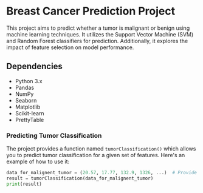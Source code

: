 # Breast Cancer Prediction Project

This project aims to predict whether a tumor is malignant or benign using machine learning techniques. It utilizes the Support Vector Machine (SVM) and Random Forest classifiers for prediction. Additionally, it explores the impact of feature selection on model performance.



## Dependencies
- Python 3.x
- Pandas
- NumPy
- Seaborn
- Matplotlib
- Scikit-learn
- PrettyTable

### Predicting Tumor Classification

The project provides a function named `tumorClassification()` which allows you to predict tumor classification for a given set of features. Here's an example of how to use it:

```python
data_for_malignent_tumor = (20.57, 17.77, 132.9, 1326, ...)  # Provide actual values
result = tumorClassification(data_for_malignent_tumor)
print(result)
```


